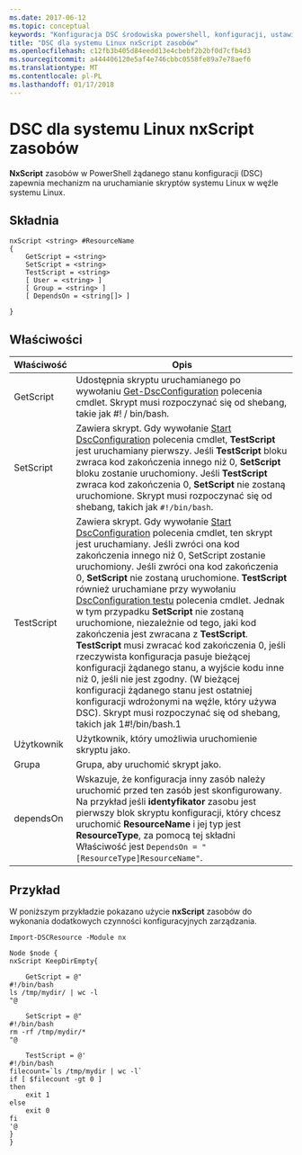 ```yaml
---
ms.date: 2017-06-12
ms.topic: conceptual
keywords: "Konfiguracja DSC środowiska powershell, konfiguracji, ustawienia"
title: "DSC dla systemu Linux nxScript zasobów"
ms.openlocfilehash: c12fb3b405d84eedd13e4cbebf2b2bf0d7cfb4d3
ms.sourcegitcommit: a444406120e5af4e746cbbc0558fe89a7e78aef6
ms.translationtype: MT
ms.contentlocale: pl-PL
ms.lasthandoff: 01/17/2018
---
```

# <a name="dsc-for-linux-nxscript-resource"></a>DSC dla systemu Linux nxScript zasobów

**NxScript** zasobów w PowerShell żądanego stanu konfiguracji (DSC) zapewnia mechanizm na uruchamianie skryptów systemu Linux w węźle systemu Linux.

## <a name="syntax"></a>Składnia

```
nxScript <string> #ResourceName
{
    GetScript = <string>
    SetScript = <string>
    TestScript = <string>
    [ User = <string> ]
    [ Group = <string> ]
    [ DependsOn = <string[]> ]

}
```

## <a name="properties"></a>Właściwości

|  Właściwość |  Opis | 
|---|---|
| GetScript| Udostępnia skryptu uruchamianego po wywołaniu [Get-DscConfiguration](https://technet.microsoft.com/en-us/library/dn521625.aspx) polecenia cmdlet. Skrypt musi rozpoczynać się od shebang, takie jak #! / bin/bash.| 
| SetScript| Zawiera skrypt. Gdy wywołanie [Start DscConfiguration](https://technet.microsoft.com/en-us/library/dn521623.aspx) polecenia cmdlet, **TestScript** jest uruchamiany pierwszy. Jeśli **TestScript** bloku zwraca kod zakończenia innego niż 0, **SetScript** bloku zostanie uruchomiony. Jeśli **TestScript** zwraca kod zakończenia 0, **SetScript** nie zostaną uruchomione. Skrypt musi rozpoczynać się od shebang, takich jak `#!/bin/bash`.| 
| TestScript| Zawiera skrypt. Gdy wywołanie [Start DscConfiguration](https://technet.microsoft.com/en-us/library/dn521623.aspx) polecenia cmdlet, ten skrypt jest uruchamiany. Jeśli zwróci ona kod zakończenia innego niż 0, SetScript zostanie uruchomiony. Jeśli zwróci ona kod zakończenia 0, **SetScript** nie zostaną uruchomione. **TestScript** również uruchamiane przy wywołaniu [DscConfiguration testu](https://technet.microsoft.com/en-us/library/dn407382.aspx) polecenia cmdlet. Jednak w tym przypadku **SetScript** nie zostaną uruchomione, niezależnie od tego, jaki kod zakończenia jest zwracana z **TestScript**. **TestScript** musi zwracać kod zakończenia 0, jeśli rzeczywista konfiguracja pasuje bieżącej konfiguracji żądanego stanu, a wyjście kodu inne niż 0, jeśli nie jest zgodny. (W bieżącej konfiguracji żądanego stanu jest ostatniej konfiguracji wdrożonymi na węźle, który używa DSC). Skrypt musi rozpoczynać się od shebang, takich jak 1#!/bin/bash.1| 
| Użytkownik| Użytkownik, który umożliwia uruchomienie skryptu jako.| 
| Grupa| Grupa, aby uruchomić skrypt jako.| 
| dependsOn | Wskazuje, że konfiguracja inny zasób należy uruchomić przed ten zasób jest skonfigurowany. Na przykład jeśli **identyfikator** zasobu jest pierwszy blok skryptu konfiguracji, który chcesz uruchomić **ResourceName** i jej typ jest **ResourceType**, za pomocą tej składni Właściwość jest `DependsOn = "[ResourceType]ResourceName"`.| 

## <a name="example"></a>Przykład

W poniższym przykładzie pokazano użycie **nxScript** zasobów do wykonania dodatkowych czynności konfiguracyjnych zarządzania.

```
Import-DSCResource -Module nx 

Node $node {
nxScript KeepDirEmpty{

    GetScript = @"
#!/bin/bash
ls /tmp/mydir/ | wc -l
"@

    SetScript = @"
#!/bin/bash
rm -rf /tmp/mydir/*
"@

    TestScript = @'
#!/bin/bash
filecount=`ls /tmp/mydir | wc -l`
if [ $filecount -gt 0 ]
then
    exit 1
else
    exit 0
fi
'@
} 
}
```

